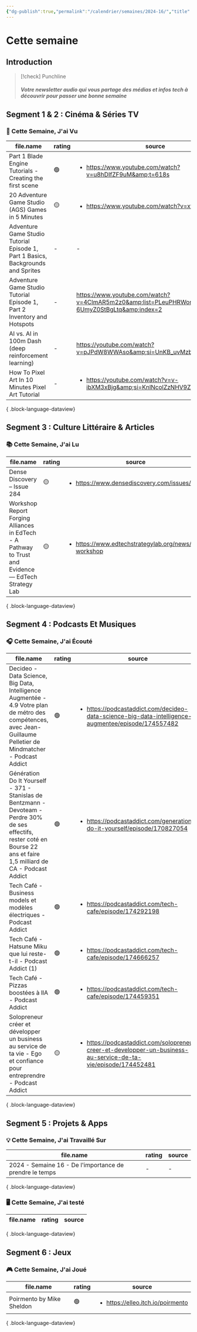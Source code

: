 ```yaml
---
{"dg-publish":true,"permalink":"/calendrier/semaines/2024-16/","title":"Cette semaine","tags":[null]}
---
```



# Cette semaine

## Introduction

> [!check] Punchline
> ##### Votre newsletter audio qui vous partage des médias et infos tech à découvrir pour passer une bonne semaine



## Segment 1 & 2 : Cinéma & Séries TV

### 🍿 Cette Semaine, J'ai Vu

| file.name                                                                        | rating | source                                                                                              |
| -------------------------------------------------------------------------------- | ------ | --------------------------------------------------------------------------------------------------- |
| Part 1 Blade Engine Tutorials - Creating the first scene                         | 🟢     | <ul><li>https://www.youtube.com/watch?v=u8hDIfZF9uM&amp;t=618s</li></ul>                            |
| 20 Adventure Game Studio (AGS) Games in 5 Minutes                                | 🟡     | <ul><li>https://www.youtube.com/watch?v=xfFOnZkrOy4</li></ul>                                       |
| Adventure Game Studio Tutorial Episode 1, Part 1 Basics, Backgrounds and Sprites | \-     | \-                                                                                                  |
| Adventure Game Studio Tutorial Episode 1, Part 2 Inventory and Hotspots          | \-     | https://www.youtube.com/watch?v=4ClmAR5m2z0&amp;list=PLeuPHRWonRSQweIZ06N-6UmyZ0StBgLtq&amp;index=2 |
| AI vs. AI in 100m Dash (deep reinforcement learning)                             | \-     | https://youtube.com/watch?v=pJPdW8WWAso&amp;si=UnKB_uvMzbbtblzc                                     |
| How To Pixel Art In 10 Minutes  Pixel Art Tutorial                               | \-     | <ul><li>https://youtube.com/watch?v=v-ibXM3xBjg&amp;si=KnlNcolZzNHV9ZUB</li></ul>                   |

{ .block-language-dataview}

## Segment 3 : Culture Littéraire & Articles

### 📚 Cette Semaine, J'ai Lu

| file.name                                                                                           | rating | source                                                                |
| --------------------------------------------------------------------------------------------------- | ------ | --------------------------------------------------------------------- |
| Dense Discovery – Issue 284                                                                         | 🟡     | <ul><li>https://www.densediscovery.com/issues/284</li></ul>           |
| Workshop Report Forging Alliances in EdTech - A Pathway to Trust and Evidence — EdTech Strategy Lab | 🟡     | <ul><li>https://www.edtechstrategylab.org/news/gec-workshop</li></ul> |

{ .block-language-dataview}

## Segment 4 : Podcasts Et Musiques

### 🎧 Cette Semaine, J'ai Écouté

| file.name                                                                                                                                                                    | rating | source                                                                                                                         |
| ---------------------------------------------------------------------------------------------------------------------------------------------------------------------------- | ------ | ------------------------------------------------------------------------------------------------------------------------------ |
| Decideo - Data Science, Big Data, Intelligence Augmentée - 4.9 Votre plan de métro des compétences, avec Jean-Guillaume Pelletier de Mindmatcher - Podcast Addict            | 🟢     | <ul><li>https://podcastaddict.com/decideo-data-science-big-data-intelligence-augmentee/episode/174557482</li></ul>             |
| Génération Do It Yourself - 371 - Stanislas de Bentzmann - Devoteam - Perdre 30% de ses effectifs, rester coté en Bourse 22 ans et faire 1,5 milliard de CA - Podcast Addict | 🟢     | <ul><li>https://podcastaddict.com/generation-do-it-yourself/episode/170827054</li></ul>                                        |
| Tech Café - Business models et modèles électriques - Podcast Addict                                                                                                          | 🟢     | <ul><li>https://podcastaddict.com/tech-cafe/episode/174292198</li></ul>                                                        |
| Tech Café - Hatsune Miku  que lui reste-t-il  - Podcast Addict (1)                                                                                                           | 🟢     | <ul><li>https://podcastaddict.com/tech-cafe/episode/174666257</li></ul>                                                        |
| Tech Café - Pizzas boostées à lIA - Podcast Addict                                                                                                                           | 🟢     | <ul><li>https://podcastaddict.com/tech-cafe/episode/174459351</li></ul>                                                        |
| Solopreneur  créer et développer un business au service de ta vie - Ego et confiance pour entreprendre - Podcast Addict                                                      | 🟡     | <ul><li>https://podcastaddict.com/solopreneur-creer-et-developper-un-business-au-service-de-ta-vie/episode/174452481</li></ul> |

{ .block-language-dataview}

## Segment 5 : Projets & Apps

### 💡 Cette Semaine, J'ai Travaillé Sur

| file.name                                               | rating | source |
| ------------------------------------------------------- | ------ | ------ |
| 2024 - Semaine 16 - De l'importance de prendre le temps | \-     | \-     |

{ .block-language-dataview}

### 🖥 Cette Semaine, J'ai testé

| file.name | rating | source |
| --------- | ------ | ------ |

{ .block-language-dataview}

## Segment 6 : Jeux

### 🎮 Cette Semaine, J'ai Joué

| file.name                 | rating | source                                            |
| ------------------------- | ------ | ------------------------------------------------- |
| Poirmento by Mike Sheldon | 🟢     | <ul><li>https://elleo.itch.io/poirmento</li></ul> |

{ .block-language-dataview}

